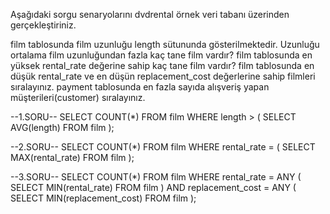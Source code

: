 Aşağıdaki sorgu senaryolarını dvdrental örnek veri tabanı üzerinden gerçekleştiriniz.


film tablosunda film uzunluğu length sütununda gösterilmektedir. Uzunluğu ortalama film uzunluğundan fazla kaç tane film vardır?
film tablosunda en yüksek rental_rate değerine sahip kaç tane film vardır?
film tablosunda en düşük rental_rate ve en düşün replacement_cost değerlerine sahip filmleri sıralayınız.
payment tablosunda en fazla sayıda alışveriş yapan müşterileri(customer) sıralayınız.


--1.SORU--
SELECT COUNT(*) FROM film
WHERE length > 
(
        SELECT AVG(length) FROM film
);

--2.SORU--
SELECT COUNT(*) FROM film
WHERE rental_rate =
(
       SELECT MAX(rental_rate) FROM film
);


--3.SORU--
SELECT COUNT(*) FROM film
WHERE rental_rate = ANY 
(
       SELECT MIN(rental_rate) FROM film
)
AND replacement_cost = ANY
(
       SELECT MIN(replacement_cost) FROM film
);
